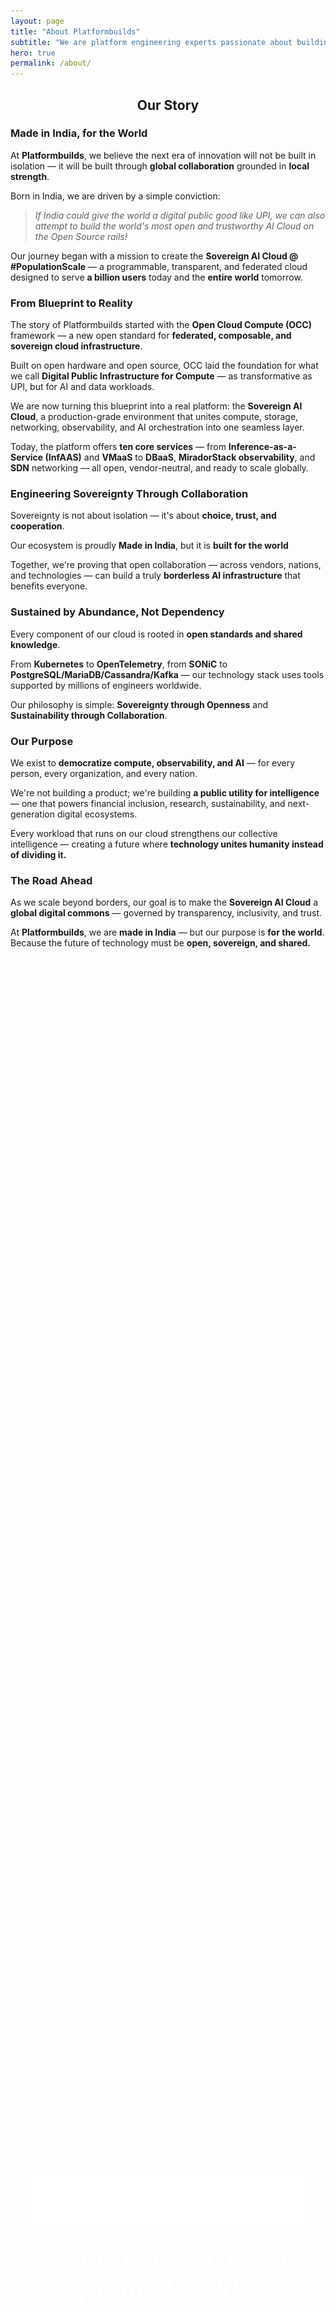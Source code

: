 ```yaml
---
layout: page
title: "About Platformbuilds"
subtitle: "We are platform engineering experts passionate about building scalable, reliable infrastructure that empowers development teams."
hero: true
permalink: /about/
---
```


<section class="section">
<div class="container">
<h2 style="text-align: center;"><strong>Our Story</strong></h2>

<div class="story-cards">
  <div class="card">
    <h3>Made in India, for the World</h3>
    <p>At <strong>Platformbuilds</strong>, we believe the next era of innovation will not be built in isolation — it will be built through <strong>global collaboration</strong> grounded in <strong>local strength</strong>.</p>
    <p>Born in India, we are driven by a simple conviction:</p>
    <blockquote>
      <p><em>If India could give the world a digital public good like UPI, we can also attempt to build the world's most open and trustworthy AI Cloud on the Open Source rails!</em></p>
    </blockquote>
    <p>Our journey began with a mission to create the <strong>Sovereign AI Cloud @ #PopulationScale</strong> — a programmable, transparent, and federated cloud designed to serve <strong>a billion users</strong> today and the <strong>entire world</strong> tomorrow.</p>
  </div>

  <div class="card">
    <h3>From Blueprint to Reality</h3>
    <p>The story of Platformbuilds started with the <strong>Open Cloud Compute (OCC)</strong> framework — a new open standard for <strong>federated, composable, and sovereign cloud infrastructure</strong>.</p>
    <p>Built on open hardware and open source, OCC laid the foundation for what we call <strong>Digital Public Infrastructure for Compute</strong> — as transformative as UPI, but for AI and data workloads.</p>
    <p>We are now turning this blueprint into a real platform: the <strong>Sovereign AI Cloud</strong>, a production-grade environment that unites compute, storage, networking, observability, and AI orchestration into one seamless layer.</p>
    <p>Today, the platform offers <strong>ten core services</strong> — from <strong>Inference-as-a-Service (InfAAS)</strong> and <strong>VMaaS</strong> to <strong>DBaaS</strong>, <strong>MiradorStack observability</strong>, and <strong>SDN</strong> networking — all open, vendor-neutral, and ready to scale globally.</p>
  </div>

  <div class="card">
    <h3>Engineering Sovereignty Through Collaboration</h3>
    <p>Sovereignty is not about isolation — it's about <strong>choice, trust, and cooperation</strong>.</p>
    <p>Our ecosystem is proudly <strong>Made in India</strong>, but it is <strong>built for the world</strong></p>
    <p>Together, we're proving that open collaboration — across vendors, nations, and technologies — can build a truly <strong>borderless AI infrastructure</strong> that benefits everyone.</p>
  </div>

  <div class="card">
    <h3>Sustained by Abundance, Not Dependency</h3>
    <p>Every component of our cloud is rooted in <strong>open standards and shared knowledge</strong>.</p>
    <p>From <strong>Kubernetes</strong> to <strong>OpenTelemetry</strong>, from <strong>SONiC</strong> to <strong>PostgreSQL/MariaDB/Cassandra/Kafka</strong> — our technology stack uses tools supported by millions of engineers worldwide.</p>
    <p>Our philosophy is simple: <strong>Sovereignty through Openness</strong> and <strong>Sustainability through Collaboration</strong>.</p>
  </div>

  <div class="card">
    <h3>Our Purpose</h3>
    <p>We exist to <strong>democratize compute, observability, and AI</strong> — for every person, every organization, and every nation.</p>
    <p>We're not building a product; we're building <strong>a public utility for intelligence</strong> — one that powers financial inclusion, research, sustainability, and next-generation digital ecosystems.</p>
    <p>Every workload that runs on our cloud strengthens our collective intelligence — creating a future where <strong>technology unites humanity instead of dividing it.</strong></p>
  </div>

  <div class="card">
    <h3>The Road Ahead</h3>
    <p>As we scale beyond borders, our goal is to make the <strong>Sovereign AI Cloud</strong> a <strong>global digital commons</strong> — governed by transparency, inclusivity, and trust.</p>
    <p>At <strong>Platformbuilds</strong>, we are <strong>made in India</strong> — but our purpose is <strong>for the world</strong>.<br>
    Because the future of technology must be <strong>open, sovereign, and shared.</strong></p>
  </div>
  </div>
</div>
</section>

<section class="section" style="padding: 4rem 2rem; background: linear-gradient(135deg, var(--color-primary) 0%, var(--color-secondary) 100%); color: var(--text-on-primary); min-height: 100vh; display: flex; align-items: center; justify-content: center;">
<div style="text-align: center; max-width: none; margin: 0 auto;">
<img src="/logos/logo.svg" alt="Team Platformbuilds" class="platformbuilds-logo" style="display: block; margin: 0 auto; filter: brightness(0) invert(1) brightness(1.5);">
<h2 style="text-align: center; font-weight: bold; font-style: italic; color: white; font-size: 2.5rem; margin: 2rem 0;">"Made in India. Builds for the World."</h2>
<div style="page-break-after: always;"></div>
</div>
</section>

<section class="section" style="background-color: var(--bg-secondary);">
<div class="container">
<h2 style="text-align: center;">Our Expertise</h2>

<div class="grid grid-2 expertise-grid">
  <div class="card">
    <h4><img src="/logos/building.svg" alt="Platform Engineering" class="value-icon">Platform Engineering</h4>
    <p>With deep experience in building self-service developer platforms, we help organizations create the infrastructure and tooling that makes their engineering teams highly productive.</p>
    <div class="expertise-tags">
      <span class="tag">Air-Gapped</span>
      <span class="tag">OpenSource</span>
      <span class="tag">Population Scale</span>
      <span class="tag">Sovereign</span>
    </div>
  </div>
  <div class="card">
    <h4><img src="/logos/shield.svg" alt="Site Reliability Engineering" class="value-icon">Site Reliability Engineering</h4>
    <p>We implement proven SRE practices that ensure your systems are reliable, scalable, and maintainable, while maintaining the right balance between innovation and stability.</p>
    <div class="expertise-tags">
      <span class="tag">Air-Gapped</span>
      <span class="tag">OpenSource</span>
      <span class="tag">Population Scale</span>
      <span class="tag">Sovereign</span>
    </div>
  </div>
  <div class="card">
    <h4><img src="/logos/cloud.svg" alt="Cloud-Native Architecture" class="value-icon">Cloud-Native Architecture</h4>
    <p>Our team has extensive experience with Kubernetes, cloud platforms, and modern application architectures that scale from startup to enterprise.</p>
    <div class="expertise-tags">
      <span class="tag">Air-Gapped</span>
      <span class="tag">OpenSource</span>
      <span class="tag">Population Scale</span>
      <span class="tag">Sovereign</span>
    </div>
  </div>
  <div class="card">
    <h4><img src="/logos/eye.svg" alt="Observability & Monitoring" class="value-icon">Observability & Monitoring</h4>
    <p>We believe visibility is the foundation of reliability. Our comprehensive observability solutions give you the insights needed to operate complex systems with confidence.</p>
    <div class="expertise-tags">
      <span class="tag">Air-Gapped</span>
      <span class="tag">OpenSource</span>
      <span class="tag">Population Scale</span>
      <span class="tag">Sovereign</span>
    </div>
  </div>
  <div class="card">
    <h4><img src="/logos/brain.svg" alt="AI Inferencing Platforms" class="value-icon">AI Inferencing Platforms</h4>
    <p>We design and implement AI inference platforms that enable efficient model deployment and real-time predictions at scale.</p>
    <div class="expertise-tags">
      <span class="tag">Air-Gapped</span>
      <span class="tag">OpenSource</span>
      <span class="tag">Population Scale</span>
      <span class="tag">Sovereign</span>
    </div>
  </div>
  <div class="card">
    <h4><img src="/logos/network.svg" alt="Multi-Vendor Network Fabrics" class="value-icon">Multi-Vendor Network Fabrics</h4>
    <p>We architect multi-vendor network solutions that provide flexible, scalable connectivity across diverse infrastructure environments.</p>
    <div class="expertise-tags">
      <span class="tag">Air-Gapped</span>
      <span class="tag">OpenSource</span>
      <span class="tag">Population Scale</span>
      <span class="tag">Sovereign</span>
    </div>
  </div>
  <div class="card">
    <h4><img src="/logos/lock.svg" alt="Security Engineering" class="value-icon">Security Engineering</h4>
    <p>We build comprehensive security frameworks and implement best practices to protect systems and data throughout the development lifecycle.</p>
    <div class="expertise-tags">
      <span class="tag">Air-Gapped</span>
      <span class="tag">OpenSource</span>
      <span class="tag">Population Scale</span>
      <span class="tag">Sovereign</span>
    </div>
  </div>
  <div class="card">
    <h4><img src="/logos/server.svg" alt="Programmable Data Centers" class="value-icon">Programmable Data Centers</h4>
    <p>We create programmable data center infrastructures that adapt to changing business needs through software-defined automation and orchestration.</p>
    <div class="expertise-tags">
      <span class="tag">Air-Gapped</span>
      <span class="tag">OpenSource</span>
      <span class="tag">Population Scale</span>
      <span class="tag">Sovereign</span>
    </div>
  </div>
</div>
</div>
</section>

<section class="section">
<div class="container">
<h2 style="text-align: center;">Our Values</h2>

<div class="grid grid-2 values-grid">
  <div class="card">
    <h4><img src="/logos/star.svg" alt="Excellence" class="value-icon">Excellence</h4>
    <p>We strive for technical excellence in everything we do, from architecture design to implementation and operation.</p>
  </div>
  <div class="card">
    <h4><img src="/logos/shield-checkmark.svg" alt="Pragmatism" class="value-icon">Pragmatism</h4>
    <p>We focus on practical solutions that solve real business problems, not just the latest technologies.</p>
  </div>
  <div class="card">
    <h4><img src="/logos/users.svg" alt="Collaboration" class="value-icon">Collaboration</h4>
    <p>We work closely with your teams to transfer knowledge and build internal capabilities.</p>
  </div>
  <div class="card">
    <h4><img src="/logos/linux-foundation.svg" alt="Open Source" class="value-icon">Open Source</h4>
    <p>We contribute to and leverage open-source technologies that drive innovation in our industry.</p>
  </div>
</div>
</div>
</section>

<section class="section" style="background-color: var(--bg-secondary);">
<div class="container">
<h2 style="text-align: center;">Founders</h2>

<div class="founders-container">
  <div class="founder-card">
    <img src="/assets/images/shiva-rv.jpg" alt="Shiva RV" class="founder-image">
    <h3>Shiva RV</h3>
    <p><strong>Founder</strong></p>
    <p>Shiva Kumar R V is a seasoned infrastructure and platform engineering professional with over 16+ years of experience. He is passionate about emerging security threats and innovations, last served as Deputy Chief of AI Build - Platforms at NPCI, where he ensured the availability, scalability, and security of India's major payment platforms. His expertise includes building security-aware engineering solutions, DevSecOps, and AI-powered platforms. He has held leadership roles at Grab, Razorpay, Swiggy, and other tech giants, focusing on cyber security, compliance, and scalable architectures.</p>
    <div class="social-links">
      <a href="https://github.com/aarvee11" target="_blank"><img src="/logos/github-logo.svg" alt="GitHub" class="social-icon"></a>
      <a href="https://linkedin.com/in/aarvee11" target="_blank"><img src="/logos/linkedin-logo.svg" alt="LinkedIn" class="social-icon"></a>
    </div>
  </div>
  <div class="founder-card">
    <img src="/assets/images/rahul-khattar.jpg" alt="Rahul Khattar" class="founder-image">
    <h3>Rahul Khattar</h3>
    <p><strong>Founder</strong></p>
    <p>Rahul Khattar is a techno-functional professional with an MCA in Computer Sciences from University of Pune. He brings over 20+ years of experience in management consulting, cyber security, and enterprise software. His expertise includes coaching teams, go-to-market strategies, CRM, and delivering business outcomes for clients across India. He has held leadership roles at EY, Deloitte, and other prominent firms, specializing in cyber risk mitigation, AI/ML integration, and digital transformation.</p>
    <div class="social-links">
      <a href="https://www.linkedin.com/in/rahul-khattar-412b972/" target="_blank"><img src="/logos/linkedin-logo.svg" alt="LinkedIn" class="social-icon"></a>
    </div>
  </div>
</div>
</div>
</section>

<section class="section">
<div class="container">
<h2 style="text-align: center;">Our Approach</h2>

<div class="card">
<p>We believe in a consultative approach that combines:</p>
<ul>
<li><strong>Assessment</strong>: Understanding your current state and identifying opportunities</li>
<li><strong>Strategy</strong>: Developing a roadmap aligned with your business objectives</li>
<li><strong>Implementation</strong>: Building solutions with your team, not for your team</li>
<li><strong>Transfer</strong>: Ensuring your teams have the knowledge to operate and evolve the platform</li>
</ul>
</div>
</div>
</section>

<section class="section" style="background-color: var(--bg-secondary);">
<div class="container" style="text-align: center;">
<a href="/contact/" class="btn btn-primary" style="font-size: 1.5rem; padding: 1rem 2rem;">Get Started</a>
</div>
</section>